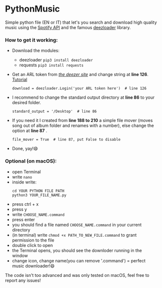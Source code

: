# PythonMusic
Simple python file (EN or IT) that let's you search and download high quality music using the [Spotify API](https://developer.spotify.com/) and the famous [deezloader](https://github.com/An0nimia/deezloader) library.


### How to get it working:
- Download the modules:
	- deezloader ```pip3 install deezloader```
	- requests ```pip3 install requests```

- Get an ARL token from [_the deezer site_](https://www.deezer.com/) and change string at __line 126__. [Tutorial](https://www.youtube.com/watch?v=pWcG9T3WyYQ)

	```python3
	download = deezloader.Login('your ARL token here')  # line 126
	```

- I recommend to change the standard output directory at __line 86__ to your desired folder.

	```python3
	standard_output = '/Desktop'  # line 86
	```
	
- If you need it I created from __line 188 to 210__ a simple file mover (moves song out of album folder and renames with a number), else change the option at __line 87__ .
	```python3
	file_mover = True  # line 87, put False to disable
	```
  
- Done, yay!:smile:
 
 
### Optional (on macOS):
- open Terminal
- write ```nano```
- inside write:
	```
	cd YOUR PYTHON FILE PATH
	python3 YOUR_FILE_NAME.py
	```
 - press ctrl + x
 - press y
 - write ```CHOOSE_NAME.command```
 - press enter
 - you should find a file named ```CHOOSE_NAME.command``` in your current directory
 - (in terminal) write ```chmod +x PATH_TO_NEW_FILE.command``` to grant permission to the file
 - double click to open
 - the Terminal opens, you should see the downloder running in the window
 - change icon, change name(you can remove '.command') = perfect music downloader!:smile:
 
 
The code isn't too advanced and was only tested on macOS, feel free to report any issues!
